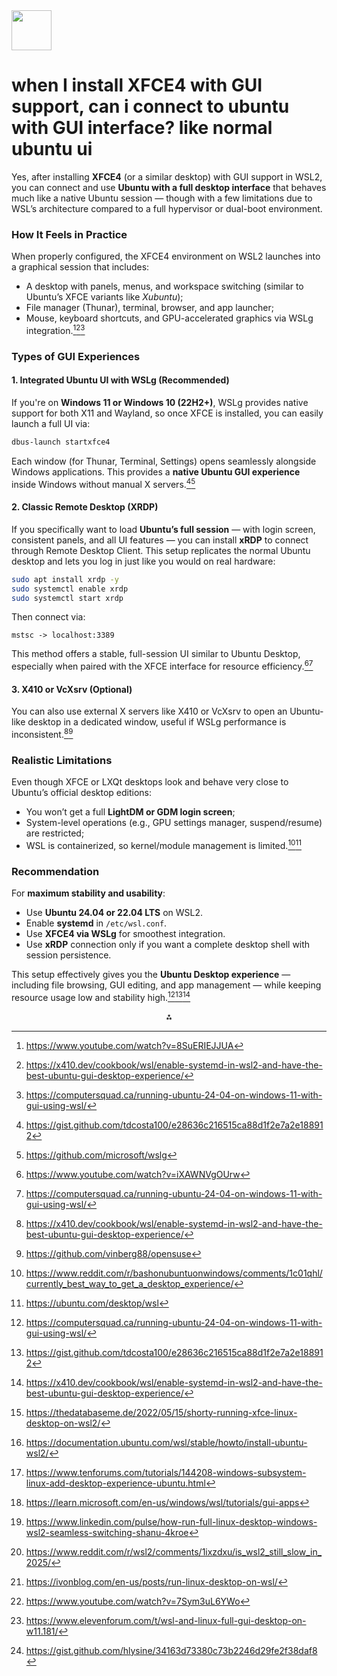 <img src="https://r2cdn.perplexity.ai/pplx-full-logo-primary-dark%402x.png" style="height:64px;margin-right:32px"/>

# when I install XFCE4 with GUI support, can i connect to ubuntu with GUI interface? like normal  ubuntu ui

Yes, after installing **XFCE4** (or a similar desktop) with GUI support in WSL2, you can connect and use **Ubuntu with a full desktop interface** that behaves much like a native Ubuntu session — though with a few limitations due to WSL’s architecture compared to a full hypervisor or dual-boot environment.

### How It Feels in Practice

When properly configured, the XFCE4 environment on WSL2 launches into a graphical session that includes:

- A desktop with panels, menus, and workspace switching (similar to Ubuntu’s XFCE variants like *Xubuntu*);
- File manager (Thunar), terminal, browser, and app launcher;
- Mouse, keyboard shortcuts, and GPU-accelerated graphics via WSLg integration.[^1][^2][^3]


### Types of GUI Experiences

#### 1. Integrated Ubuntu UI with WSLg (Recommended)

If you're on **Windows 11 or Windows 10 (22H2+)**, WSLg provides native support for both X11 and Wayland, so once XFCE is installed, you can easily launch a full UI via:

```bash
dbus-launch startxfce4
```

Each window (for Thunar, Terminal, Settings) opens seamlessly alongside Windows applications.
This provides a **native Ubuntu GUI experience** inside Windows without manual X servers.[^4][^5]

#### 2. Classic Remote Desktop (XRDP)

If you specifically want to load **Ubuntu’s full session** — with login screen, consistent panels, and all UI features — you can install **xRDP** to connect through Remote Desktop Client.
This setup replicates the normal Ubuntu desktop and lets you log in just like you would on real hardware:

```bash
sudo apt install xrdp -y
sudo systemctl enable xrdp
sudo systemctl start xrdp
```

Then connect via:

```
mstsc -> localhost:3389
```

This method offers a stable, full-session UI similar to Ubuntu Desktop, especially when paired with the XFCE interface for resource efficiency.[^6][^3]

#### 3. X410 or VcXsrv (Optional)

You can also use external X servers like X410 or VcXsrv to open an Ubuntu-like desktop in a dedicated window, useful if WSLg performance is inconsistent.[^2][^7]

### Realistic Limitations

Even though XFCE or LXQt desktops look and behave very close to Ubuntu’s official desktop editions:

- You won’t get a full **LightDM or GDM login screen**;
- System-level operations (e.g., GPU settings manager, suspend/resume) are restricted;
- WSL is containerized, so kernel/module management is limited.[^8][^9]


### Recommendation

For **maximum stability and usability**:

- Use **Ubuntu 24.04 or 22.04 LTS** on WSL2.
- Enable **systemd** in `/etc/wsl.conf`.
- Use **XFCE4 via WSLg** for smoothest integration.
- Use **xRDP** connection only if you want a complete desktop shell with session persistence.

This setup effectively gives you the **Ubuntu Desktop experience** — including file browsing, GUI editing, and app management — while keeping resource usage low and stability high.[^3][^4][^2]
<span style="display:none">[^10][^11][^12][^13][^14][^15][^16][^17][^18][^19]</span>

<div align="center">⁂</div>

[^1]: https://www.youtube.com/watch?v=8SuERIEJJUA

[^2]: https://x410.dev/cookbook/wsl/enable-systemd-in-wsl2-and-have-the-best-ubuntu-gui-desktop-experience/

[^3]: https://computersquad.ca/running-ubuntu-24-04-on-windows-11-with-gui-using-wsl/

[^4]: https://gist.github.com/tdcosta100/e28636c216515ca88d1f2e7a2e188912

[^5]: https://github.com/microsoft/wslg

[^6]: https://www.youtube.com/watch?v=iXAWNVgOUrw

[^7]: https://github.com/vinberg88/opensuse

[^8]: https://www.reddit.com/r/bashonubuntuonwindows/comments/1c01qhl/currently_best_way_to_get_a_desktop_experience/

[^9]: https://ubuntu.com/desktop/wsl

[^10]: https://thedatabaseme.de/2022/05/15/shorty-running-xfce-linux-desktop-on-wsl2/

[^11]: https://documentation.ubuntu.com/wsl/stable/howto/install-ubuntu-wsl2/

[^12]: https://www.tenforums.com/tutorials/144208-windows-subsystem-linux-add-desktop-experience-ubuntu.html

[^13]: https://learn.microsoft.com/en-us/windows/wsl/tutorials/gui-apps

[^14]: https://www.linkedin.com/pulse/how-run-full-linux-desktop-windows-wsl2-seamless-switching-shanu-4kroe

[^15]: https://www.reddit.com/r/wsl2/comments/1ixzdxu/is_wsl2_still_slow_in_2025/

[^16]: https://ivonblog.com/en-us/posts/run-linux-desktop-on-wsl/

[^17]: https://www.youtube.com/watch?v=7Sym3uL6YWo

[^18]: https://www.elevenforum.com/t/wsl-and-linux-full-gui-desktop-on-w11.181/

[^19]: https://gist.github.com/hlysine/34163d73380c73b2246d29fe2f38daf8

